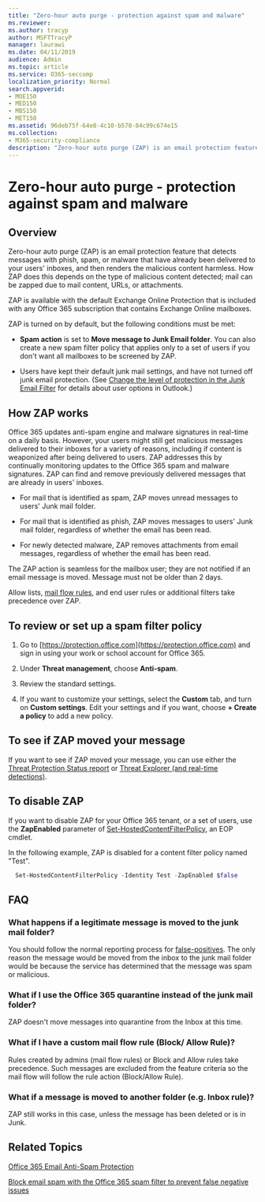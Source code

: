 ```yaml
---
title: "Zero-hour auto purge - protection against spam and malware"
ms.reviewer: 
ms.author: tracyp
author: MSFTTracyP
manager: laurawi
ms.date: 04/11/2019
audience: Admin
ms.topic: article
ms.service: O365-seccomp
localization_priority: Normal
search.appverid:
- MOE150
- MED150
- MBS150
- MET150
ms.assetid: 96deb75f-64e8-4c10-b570-84c99c674e15
ms.collection:
- M365-security-compliance
description: "Zero-hour auto purge (ZAP) is an email protection feature that detects messages with spam or malware that have already been delivered to your users' inboxes, and then renders the malicious content harmless. How ZAP does this depends on the type of malicious content detected."
---
```


# Zero-hour auto purge - protection against spam and malware

## Overview

Zero-hour auto purge (ZAP) is an email protection feature that detects messages with phish, spam, or malware that have already been delivered to your users' inboxes, and then renders the malicious content harmless. How ZAP does this depends on the type of malicious content detected; mail can be zapped due to mail content, URLs, or attachments.
  
ZAP is available with the default Exchange Online Protection that is included with any Office 365 subscription that contains Exchange Online mailboxes.

ZAP is turned on by default, but the following conditions must be met:
  
- **Spam action** is set to **Move message to Junk Email folder**. You can also create a new spam filter policy that applies only to a set of users if you don't want all mailboxes to be screened by ZAP.

- Users have kept their default junk mail settings, and have not turned off junk email protection. (See [Change the level of protection in the Junk Email Filter](https://support.office.com/article/change-the-level-of-protection-in-the-junk-email-filter-e89c12d8-9d61-4320-8c57-d982c8d52f6b) for details about user options in Outlook.) 
  
## How ZAP works

Office 365 updates anti-spam engine and malware signatures in real-time on a daily basis. However, your users might still get malicious messages delivered to their inboxes for a variety of reasons, including if content is weaponized after being delivered to users. ZAP addresses this by continually monitoring updates to the Office 365 spam and malware signatures. ZAP can find and remove previously delivered messages that are already in users' inboxes.

- For mail that is identified as spam, ZAP moves unread messages to users' Junk mail folder.

- For mail that is identified as phish, ZAP moves messages to users' Junk mail folder, regardless of whether the email has been read.

- For newly detected malware, ZAP removes attachments from email messages, regardless of whether the email has been read.
  
The ZAP action is seamless for the mailbox user; they are not notified if an email message is moved. Message must not be older than 2 days.
  
Allow lists, [mail flow rules](https://go.microsoft.com/fwlink/p/?LinkId=722755), and end user rules or additional filters take precedence over ZAP.
  
## To review or set up a spam filter policy
  
1. Go to [https://protection.office.com](https://protection.office.com) and sign in using your work or school account for Office 365.

2. Under **Threat management**, choose **Anti-spam**.

3. Review the standard settings.

4. If you want to customize your settings, select the **Custom** tab, and turn on **Custom settings**. Edit your settings and if you want, choose **+ Create a policy** to add a new policy.

## To see if ZAP moved your message

If you want to see if ZAP moved your message, you can use either the [Threat Protection Status report](view-email-security-reports.md#threat-protection-status-report) or [Threat Explorer (and real-time detections)](threat-explorer.md).

## To disable ZAP
  
If you want to disable ZAP for your Office 365 tenant, or a set of users, use the **ZapEnabled** parameter of [Set-HostedContentFilterPolicy](https://go.microsoft.com/fwlink/p/?LinkId=722758), an EOP cmdlet.

In the following example, ZAP is disabled for a content filter policy named "Test".

```Powershell
  Set-HostedContentFilterPolicy -Identity Test -ZapEnabled $false
```

## FAQ

### What happens if a legitimate message is moved to the junk mail folder?
  
You should follow the normal reporting process for [false-positives](prevent-email-from-being-marked-as-spam.md). The only reason the message would be moved from the inbox to the junk mail folder would be because the service has determined that the message was spam or malicious.
  
### What if I use the Office 365 quarantine instead of the junk mail folder?
  
ZAP doesn't move messages into quarantine from the Inbox at this time.
  
### What if I have a custom mail flow rule (Block/ Allow Rule)?
  
Rules created by admins (mail flow rules) or Block and Allow rules take precedence. Such messages are excluded from the feature criteria so the mail flow will follow the rule action (Block/Allow Rule).

### What if a message is moved to another folder (e.g. Inbox rule)?
ZAP still works in this case, unless the message has been deleted or is in Junk.

## Related Topics

[Office 365 Email Anti-Spam Protection](anti-spam-protection.md)
  
[Block email spam with the Office 365 spam filter to prevent false negative issues](reduce-spam-email.md)
